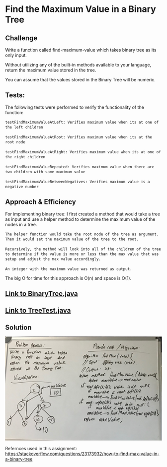 # Find the Maximum Value in a Binary Tree

## Challenge


Write a function called find-maximum-value which takes binary tree as its only input.

Without utilizing any of the built-in methods available to your language, return the maximum value stored in the tree.

You can assume that the values stored in the Binary Tree will be numeric.

## Tests:
The following tests were performed to verify the functionality of the function:

    testFindMaximumValueAtLeft: Verifies maximum value when its at one of the left children

    testFindMaximumValueAtRoot: Verifies maximum value when its at the root node

    testFindMaximumValueAtRight: Verifies maximum value when its at one of the right children

    testFindMaximumValueRepeated: Verifies maximum value when there are two children with same maximum value

    testFindMaximumValueBetweenNegatives: Verifies maximum value is a negative number

## Approach & Efficiency

For implementing binary tree:
    I first created a method that would take a tree as input and use a helper method to determine the maximum value of the nodes in a tree.

    The helper function would take the root node of the tree as argument. Then it would set the maximum value of the tree to the root.

    Recursively, the method will look into all of the children of the tree to determine if the value is more or less than the max value that was setup and adjust the max value accordingly.

    An integer with the maximum value was returned as output.

  The big O for time for this approach is O(n) and space is O(1).



## [Link to BinaryTree.java](https://github.com/sadhikari07/data-structures-and-algorithms/blob/master/java401_code_challenges/src/main/java/java401_code_challenges/tree/BinaryTree.java)

## [Link to TreeTest.java](https://github.com/sadhikari07/data-structures-and-algorithms/blob/master/java401_code_challenges/src/test/java/java401_code_challenges/TreeTest/TreeTest.java)

## Solution
![Linked list insertion](https://raw.githubusercontent.com/sadhikari07/data-structures-and-algorithms/master/java401_code_challenges/assets/maxValueTree.jpg)


Refernces used in this assignment:
https://stackoverflow.com/questions/23173932/how-to-find-max-value-in-a-binary-tree
